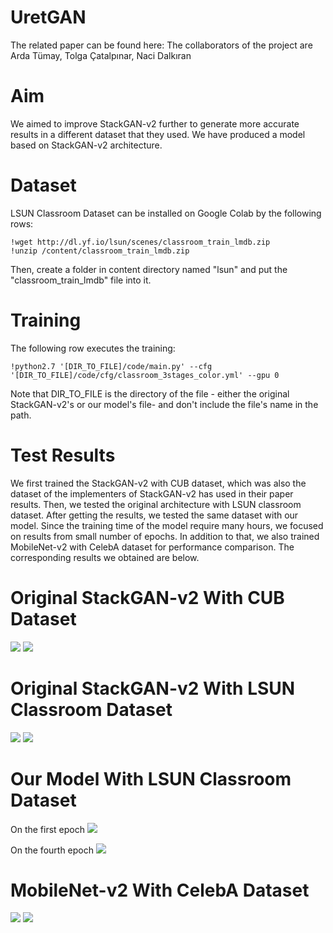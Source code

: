 # UretGAN

The related paper can be found here: 
The collaborators of the project are Arda Tümay, Tolga Çatalpınar, Naci Dalkıran

# Aim
We aimed to improve StackGAN-v2 further to generate more accurate results in a different dataset that they used. We have produced a model based on StackGAN-v2 architecture.

# Dataset
LSUN Classroom Dataset can be installed on Google Colab by the following rows:
```
!wget http://dl.yf.io/lsun/scenes/classroom_train_lmdb.zip
!unzip /content/classroom_train_lmdb.zip
```
Then, create a folder in content directory named "lsun" and put the "classroom_train_lmdb" file into it.

# Training
The following row executes the training:
```
!python2.7 '[DIR_TO_FILE]/code/main.py' --cfg '[DIR_TO_FILE]/code/cfg/classroom_3stages_color.yml' --gpu 0
```
Note that DIR_TO_FILE is the directory of the file - either the original StackGAN-v2's or our model's file- and don't include the file's name in the path.

# Test Results
We first trained the StackGAN-v2 with CUB dataset, which was also the dataset of the implementers of StackGAN-v2 has used in their paper results. Then, we tested the original architecture with LSUN classroom dataset. After getting the results, we tested the same dataset with our model. Since the training time of the model require many hours, we focused on results from small number of epochs. In addition to that, we also trained MobileNet-v2 with CelebA dataset for performance comparison. The corresponding results we obtained are below.

# Original StackGAN-v2 With CUB Dataset
![](Images/bird1.png)
![](Images/bird2.png)

# Original StackGAN-v2 With LSUN Classroom Dataset
![](Images/StackGAN1.png)
![](Images/StackGAN2.png)

# Our Model With LSUN Classroom Dataset
On the first epoch
![](Images/UretGAN_First.png)

On the fourth epoch
![](Images/UretGAN_Fourth.png)

# MobileNet-v2 With CelebA Dataset
![](Images/MobileNet1.PNG)
![](Images/MobileNet2.PNG)
